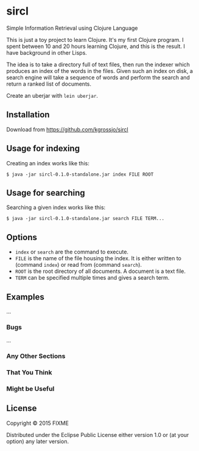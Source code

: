 # sircl

Simple Information Retrieval using Clojure Language

This is just a toy project to learn Clojure.  It's my first Clojure
program.  I spent between 10 and 20 hours learning Clojure, and this
is the result.  I have background in other Lisps.

The idea is to take a directory full of text files, then run the
indexer which produces an index of the words in the files.  Given such
an index on disk, a search engine will take a sequence of words and
perform the search and return a ranked list of documents.

Create an uberjar with `lein uberjar`.

## Installation

Download from https://github.com/kgrossjo/sircl

## Usage for indexing

Creating an index works like this:

    $ java -jar sircl-0.1.0-standalone.jar index FILE ROOT

## Usage for searching

Searching a given index works like this:

    $ java -jar sircl-0.1.0-standalone.jar search FILE TERM...

## Options

* `index` or `search` are the command to execute.
* `FILE` is the name of the file housing the index.
  It is either written to (command `index`) or read
  from (command `search`).
* `ROOT` is the root directory of all documents.
  A document is a text file.
* `TERM` can be specified multiple times and gives a
  search term.

## Examples

...

### Bugs

...

### Any Other Sections
### That You Think
### Might be Useful

## License

Copyright © 2015 FIXME

Distributed under the Eclipse Public License either version 1.0 or (at
your option) any later version.
